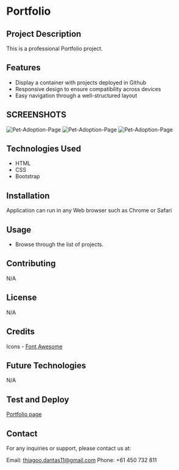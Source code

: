 # Portfolio

## Project Description

This is a professional Portfolio project.

## Features

- Display a container with projects deployed in Github
- Responsive design to ensure compatibility across devices
- Easy navigation through a well-structured layout

## SCREENSHOTS

![Pet-Adoption-Page]()
![Pet-Adoption-Page]()
![Pet-Adoption-Page]()

## Technologies Used

- HTML
- CSS
- Bootstrap

## Installation

Application can run in any Web browser such as Chrome or Safari

## Usage

- Browse through the list of projects.

## Contributing

N/A

## License 

N/A

## Credits

Icons - [Font Awesome](https://fontawesome.com/)

## Future Technologies

N/A

## Test and Deploy

[Portfolio page](https://dantas11.github.io/Portfolio/)

## Contact

For any inquiries or support, please contact us at:

Email: thiagoo.dantas11@gmail.com
Phone: +61 450 732 811
